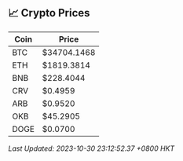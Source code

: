 ## 📈 Crypto Prices

| Coin | Price |
| ---- | ----- |
| BTC | $34704.1468 |
| ETH | $1819.3814 |
| BNB | $228.4044 |
| CRV | $0.4959 |
| ARB | $0.9520 |
| OKB | $45.2905 |
| DOGE | $0.0700 |

_Last Updated: 2023-10-30 23:12:52.37 +0800 HKT_
